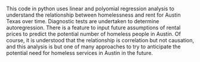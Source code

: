 This code in python uses linear and polyomial regression analysis to understand the relationship between homelessness and rent for Austin Texas over time. Diagnostic tests are undertaken to determine autoregression. There is a feature to input future assumptions of rental prices to predict the potential number of homeless people in Austin. Of course, it is understood that the relationship is correlation but not causation, and this analysis is but one of many approaches to try to anticipate the potential need for homeless services in Austin in the future.
